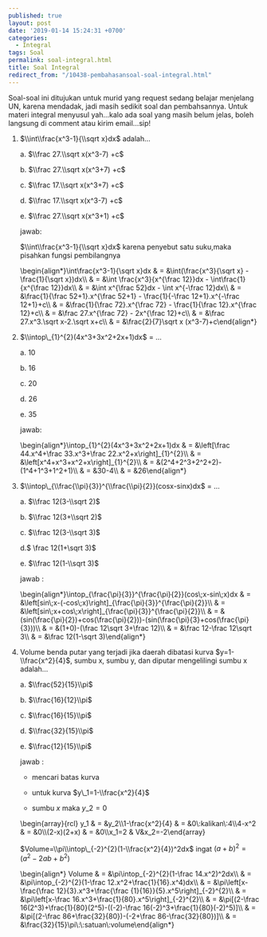 ```yaml
---
published: true
layout: post
date: '2019-01-14 15:24:31 +0700'
categories:
  - Integral
tags: Soal
permalink: soal-integral.html
title: Soal Integral
redirect_from: "/10438-pembahasansoal-soal-integral.html"
---
```

Soal-soal ini ditujukan untuk murid yang request sedang belajar menjelang UN, karena mendadak, jadi masih sedikit soal dan pembahsannya. Untuk materi integral menyusul yah…kalo ada soal yang masih belum jelas, boleh langsung di comment atau kirim email…sip!

1.  $\\int\\frac{x^3-1}{\\sqrt x}dx$ adalah…
    
    a. $\\frac 27.\\sqrt x(x^3-7) +c$
    
    b. $\\frac 27.\\sqrt x(x^3+7) +c$
    
    c. $\\frac 17.\\sqrt x(x^3+7) +c$
    
    d. $\\frac 17.\\sqrt x(x^3-7) +c$
    
    e. $\\frac 27.\\sqrt x(x^3+1) +c$
    
    jawab:
    
    $\\int\\frac{x^3-1}{\\sqrt x}dx$ karena penyebut satu suku,maka pisahkan fungsi pembilangnya
    
    \\begin{align\*}\\int\\frac{x^3-1}{\\sqrt x}dx & = &\\int(\\frac{x^3}{\\sqrt x} - \\frac{1}{\\sqrt x})dx\\\\ & = &\\int \\frac{x^3}{x^{\\frac 12}}dx - \\int\\frac{1}{x^{\\frac 12}}dx\\\\ & = &\\int x^{\\frac 52}dx - \\int x^{-\\frac 12}dx\\\\ & = &\\frac{1}{\\frac 52+1}.x^{\\frac 52+1} - \\frac{1}{-\\frac 12+1}.x^{-\\frac 12+1}+c\\\\ & = &\\frac{1}{\\frac 72}.x^{\\frac 72} - \\frac{1}{\\frac 12}.x^{\\frac 12}+c\\\\ & = &\\frac 27.x^{\\frac 72} - 2x^{\\frac 12}+c\\\\ & = &\\frac 27.x^3.\\sqrt x-2.\\sqrt x+c\\\\ & = &\\frac{2}{7}\\sqrt x (x^3-7)+c\\end{align\*}
    
2.  $\\intop\_{1}^{2}(4x^3+3x^2+2x+1)dx$ = …
    
    a. 10
    
    b. 16
    
    c. 20
    
    d. 26
    
    e. 35
    
    jawab:
    
    \\begin{align\*}\\intop\_{1}^{2}(4x^3+3x^2+2x+1)dx & = &\\left\[\\frac 44.x^4+\\frac 33.x^3+\\frac 22.x^2+x\\right\]\_{1}^{2}\\\\ & = &\\left\[x^4+x^3+x^2+x\\right\]\_{1}^{2}\\\\ & = &(2^4+2^3+2^2+2)-(1^4+1^3+1^2+1)\\\\ & = &30-4\\\\ & = &26\\end{align\*}
    
3.  $\\intop\_{\\frac{\\pi}{3}}^{\\frac{\\pi}{2}}(cosx-sinx)dx$ = …
    
    a. $\\frac 12(3-\\sqrt 2)$
    
    b. $\\frac 12(3+\\sqrt 2)$
    
    c. $\\frac 12(3-\\sqrt 3)$
    
    d.$ \\frac 12(1+\\sqrt 3)$
    
    e. $\\frac 12(1-\\sqrt 3)$
    
    jawab :
    
    \\begin{align\*}\\intop\_{\\frac{\\pi}{3}}^{\\frac{\\pi}{2}}(cos\\;x-sin\\;x)dx & = &\\left\[sin\\;x-(-cos\\;x)\\right\]\_{\\frac{\\pi}{3}}^{\\frac{\\pi}{2}}\\\\ & = &\\left\[sin\\;x+cos\\;x\\right\]\_{\\frac{\\pi}{3}}^{\\frac{\\pi}{2}}\\\\ & = &(sin(\\frac{\\pi}{2})+cos(\\frac{\\pi}{2}))-(sin(\\frac{\\pi}{3}+cos(\\frac{\\pi}{3}))\\\\ & = &(1+0)-(\\frac 12\\sqrt 3+\\frac 12)\\\\ & = &\\frac 12-\\frac 12\\sqrt 3\\\\ & = &\\frac 12(1-\\sqrt 3)\\end{align\*}
    
4.  Volume benda putar yang terjadi jika daerah dibatasi kurva $y=1-\\frac{x^2}{4}$, sumbu x, sumbu y, dan diputar mengelilingi sumbu x adalah…
    
    a. $\\frac{52}{15}\\pi$
    
    b. $\\frac{16}{12}\\pi$
    
    c. $\\frac{16}{15}\\pi$
    
    d. $\\frac{32}{15}\\pi$
    
    e. $\\frac{12}{15}\\pi$
    
    jawab :
    
    *   mencari batas kurva
        
    *   untuk kurva $y\_1=1-\\frac{x^2}{4}$
        
    *   sumbu $x$ maka $y\_2=0$
        
    
    \\begin{array}{rcl} y\_1 & = &y\_2\\\\1-\\frac{x^2}{4} & = &0\\:kalikan\\:4\\\\4-x^2 & = &0\\\\(2-x)(2+x) & = &0\\\\x\_1=2 & V&x\_2=-2\\end{array}
    
    $Volume=\\pi\\intop\_{-2}^{2}(1-\\frac{x^2}{4})^2dx$ ingat $(a+b)^2=(a^2-2ab+b^2)$
    
    \\begin{align\*} Volume & = &\\pi\\intop\_{-2}^{2}(1-\\frac 14.x^2)^2dx\\\\ & = &\\pi\\intop\_{-2}^{2}(1-\\frac 12.x^2+\\frac{1}{16}.x^4)dx\\\\ & = &\\pi\\left\[x-\\frac{\\frac 12}{3}.x^3+\\frac{\\frac {1}{16}}{5}.x^5\\right\]\_{-2}^{2}\\\\ & = &\\pi\\left\[x-\\frac 16.x^3+\\frac{1}{80}.x^5\\right\]\_{-2}^{2}\\\\ & = &\\pi\[(2-\\frac 16(2^3)+\\frac{1}{80}(2^5)-((-2)-\\frac 16(-2)^3+\\frac{1}{80}(-2)^5)\]\\\\ & = &\\pi\[(2-\\frac 86+\\frac{32}{80})-(-2+\\frac 86-\\frac{32}{80})\]\\\\ & = &\\frac{32}{15}\\pi\\:\\:satuan\\:volume\\end{align\*}
